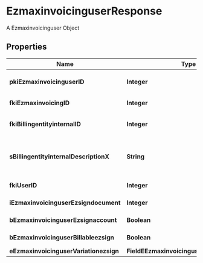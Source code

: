

# EzmaxinvoicinguserResponse

A Ezmaxinvoicinguser Object

## Properties

| Name | Type | Description | Notes |
|------------ | ------------- | ------------- | -------------|
|**pkiEzmaxinvoicinguserID** | **Integer** | The unique ID of the Ezmaxinvoicinguser |  [optional] |
|**fkiEzmaxinvoicingID** | **Integer** | The unique ID of the Ezmaxinvoicing |  [optional] |
|**fkiBillingentityinternalID** | **Integer** | The unique ID of the Billingentityinternal. |  |
|**sBillingentityinternalDescriptionX** | **String** | The description of the Billingentityinternal in the language of the requester |  |
|**fkiUserID** | **Integer** | The unique ID of the User |  |
|**iEzmaxinvoicinguserEzsigndocument** | **Integer** | The number of ezsign documents |  |
|**bEzmaxinvoicinguserEzsignaccount** | **Boolean** | Whether there is an eZsign account |  |
|**bEzmaxinvoicinguserBillableezsign** | **Boolean** | Whether it is billable for eZsign |  |
|**eEzmaxinvoicinguserVariationezsign** | **FieldEEzmaxinvoicinguserVariationezsign** |  |  |



